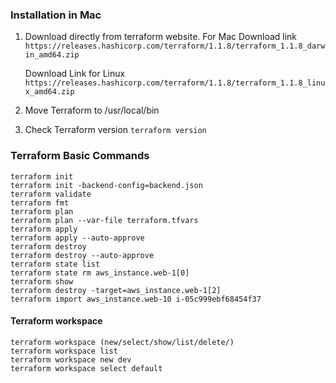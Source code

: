 ### Installation in Mac

1. Download directly from terraform website. For Mac
Download link ```https://releases.hashicorp.com/terraform/1.1.8/terraform_1.1.8_darwin_amd64.zip```  

   Download Link for Linux ```https://releases.hashicorp.com/terraform/1.1.8/terraform_1.1.8_linux_amd64.zip ```

2. Move Terraform to /usr/local/bin

3. Check Terraform version ```terraform version```

### Terraform Basic Commands
```
terraform init
terraform init -backend-config=backend.json
terraform validate
terraform fmt
terraform plan
terraform plan --var-file terraform.tfvars
terraform apply
terraform apply --auto-approve
terraform destroy
terraform destroy --auto-approve
terraform state list
terraform state rm aws_instance.web-1[0] 
terraform show
terraform destroy -target=aws_instance.web-1[2]
terraform import aws_instance.web-10 i-05c999ebf68454f37
```

#### Terraform workspace
```
terraform workspace (new/select/show/list/delete/)
terraform workspace list
terraform workspace new dev
terraform workspace select default
```